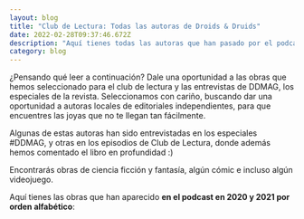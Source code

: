 ```yaml
---
layout: blog
title: "Club de Lectura: Todas las autoras de Droids & Druids"
date: 2022-02-28T09:37:46.672Z
description: "Aquí tienes todas las autoras que han pasado por el podcast "
category: blog
---
```

¿Pensando qué leer a continuación? Dale una oportunidad a las obras que hemos seleccionado para el club de lectura y las entrevistas de DDMAG, los especiales de la revista. Seleccionamos con cariño, buscando dar una oportunidad a autoras locales de editoriales independientes, para que encuentres las joyas que no te llegan tan fácilmente.

Algunas de estas autoras han sido entrevistadas en los especiales #DDMAG, y otras en los episodios de Club de Lectura, donde además hemos comentado el libro en profundidad :) 

Encontrarás obras de ciencia ficción y fantasía, algún cómic e incluso algún videojuego. 

Aquí tienes las obras que han aparecido **en el podcast en 2020 y 2021 por orden alfabético**: